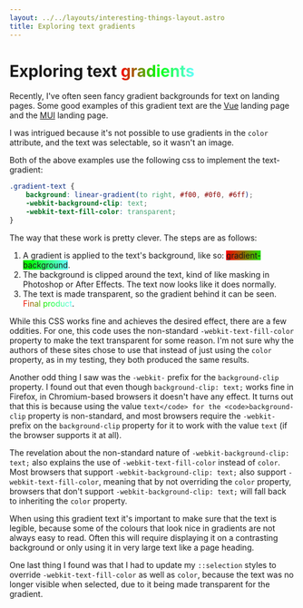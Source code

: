 ```yaml
---
layout: ../../layouts/interesting-things-layout.astro
title: Exploring text gradients
---
```


# Exploring text <span class="gradient-text">gradients</span>

Recently, I've often seen fancy gradient backgrounds for text on landing pages.
Some good examples of this gradient text are the [Vue](https://vuejs.org/")
landing page and the [MUI](https://mui.com/) landing page.

I was intrigued because it's not possible to use gradients in the `color`
attribute, and the text was selectable, so it wasn't an image.

Both of the above examples use the following css to implement the text-gradient:

```css
.gradient-text {
	background: linear-gradient(to right, #f00, #0f0, #6ff);
	-webkit-background-clip: text;
	-webkit-text-fill-color: transparent;
}
```

The way that these work is pretty clever. The steps are as follows:

1. A gradient is applied to the text's background, like so: <span
   class="gradient-background">gradient-background</span>.
2. The background is clipped around the text, kind of like masking in Photoshop
   or After Effects. The text now looks like it does normally.
3. The text is made transparent, so the gradient behind it can be seen.
   <span class="gradient-text">Final product</span>.

While this CSS works fine and achieves the desired effect, there are a few
oddities. For one, this code uses the non-standard `-webkit-text-fill-color`
property to make the text transparent for some reason. I'm not sure why the
authors of these sites chose to use that instead of just using the `color`
property, as in my testing, they both produced the same results.

Another odd thing I saw was the `-webkit-` prefix for the `background-clip`
property. I found out that even though `background-clip: text;` works fine in
Firefox, in Chromium-based browsers it doesn't have any effect. It turns out
that this is because using the value `text</code> for the <code>background-clip`
property is non-standard, and most browsers require the `-webkit-` prefix on the
`background-clip` property for it to work with the value `text` (if the browser
supports it at all).

The revelation about the non-standard nature of `-webkit-background-clip: text;`
also explains the use of `-webkit-text-fill-color` instead of `color`. Most
browsers that support `-webkit-background-clip: text;` also support
`-webkit-text-fill-color`, meaning that by not overriding the `color` property,
browsers that don't support `-webkit-background-clip: text;` will fall back to
inheriting the `color` property.

When using this gradient text it's important to make sure that the text is
legible, because some of the colours that look nice in gradients are not always
easy to read. Often this will require displaying it on a contrasting background
or only using it in very large text like a page heading.

One last thing I found was that I had to update my `::selection` styles to
override `-webkit-text-fill-color` as well as `color`, because the text was no
longer visible when selected, due to it being made transparent for the gradient.

<style>
	:root {
		--example-gradient: linear-gradient(to right, #f00, #0f0, #6ff);
	}

    .gradient-text {
    	background: var(--example-gradient);
    	-webkit-background-clip: text;
    	-webkit-text-fill-color: transparent;
    }

    .gradient-background {
    	background: var(--example-gradient);
    }
</style>
